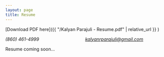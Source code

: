 ```yaml
---
layout: page
title: Resume
---
```

[Download PDF here]({{ "/Kalyan Parajuli - Resume.pdf" | relative_url }} )

<i class="fa fa-phone" aria-hidden="true"> (860) 461-4999</i>          <i class="fa fa-envelope" aria-hidden="true"> kalyanrparajuli@gmail.com</i>

Resume coming soon...


<!-- ---
###  EXPERIENCE
Software Engineering Consultant @ Cigna | **Galax.E Solutions Inc.**<br />
<i class="fa fa-calendar" aria-hidden="true"></i>  Oct 2019 - Present
          <i class="fa fa-map-marker" aria-hidden="true"></i>  Hartford, CT

---
### EDUCATION

---
### PROJECTS -->
